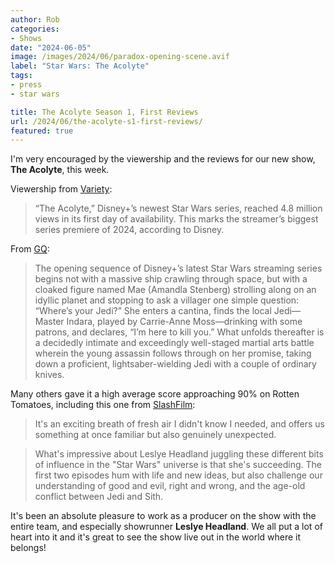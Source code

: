 ```yaml
---
author: Rob
categories:
- Shows
date: "2024-06-05"
image: /images/2024/06/paradox-opening-scene.avif
label: "Star Wars: The Acolyte"
tags:
- press
- star wars

title: The Acolyte Season 1, First Reviews
url: /2024/06/the-acolyte-s1-first-reviews/
featured: true
---
```


I'm very encouraged by the viewership and the reviews for our new show, **The Acolyte**, this week.

Viewership from [Variety](https://variety.com/2024/tv/news/the-acolyte-ratings-viewers-biggest-disney-2024-1236028166/):
> “The Acolyte,” Disney+’s newest Star Wars series, reached 4.8 million views in its first day of availability. This marks the streamer’s biggest series premiere of 2024, according to Disney.

From [GQ](https://www.gq.com/story/the-acolyte-just-one-scene "GQ Review"):

> The opening sequence of Disney+’s latest Star Wars streaming series begins not with a massive ship crawling through space, but with a cloaked figure named Mae (Amandla Stenberg) strolling along on an idyllic planet and stopping to ask a villager one simple question: “Where’s your Jedi?” She enters a cantina, finds the local Jedi—Master Indara, played by Carrie-Anne Moss—drinking with some patrons, and declares, “I’m here to kill you.” What unfolds thereafter is a decidedly intimate and exceedingly well-staged martial arts battle wherein the young assassin follows through on her promise, taking down a proficient, lightsaber-wielding Jedi with a couple of ordinary knives.

Many others gave it a high average score approaching 90% on Rotten Tomatoes, including this one from [SlashFilm](https://www.slashfilm.com/1591594/star-wars-the-acolyte-review/):

> It's an exciting breath of fresh air I didn't know I needed, and offers us something at once familiar but also genuinely unexpected.

> What's impressive about Leslye Headland juggling these different bits of influence in the "Star Wars" universe is that she's succeeding. The first two episodes hum with life and new ideas, but also challenge our understanding of good and evil, right and wrong, and the age-old conflict between Jedi and Sith.

It's been an absolute pleasure to work as a producer on the show with the entire team, and especially showrunner **Leslye Headland**. We all put a lot of heart into it and it's great to see the show live out in the world where it belongs!
